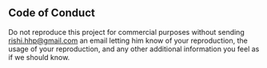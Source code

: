 ## Code of Conduct
Do not reproduce this project for commercial purposes without sending rishi.hhp@gmail.com an email letting him know of your reproduction, the usage of your reproduction, and any other additional information you feel as if we should know.

